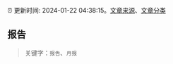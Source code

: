 :alarm_clock: 更新时间: 2024-01-22 04:38:15。[文章来源](/README.md)、[文章分类](/TAGS.md)

## 报告


> 关键字：`报告`、`月报`



